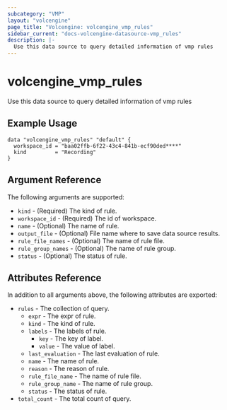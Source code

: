 ```yaml
---
subcategory: "VMP"
layout: "volcengine"
page_title: "Volcengine: volcengine_vmp_rules"
sidebar_current: "docs-volcengine-datasource-vmp_rules"
description: |-
  Use this data source to query detailed information of vmp rules
---
```

# volcengine_vmp_rules
Use this data source to query detailed information of vmp rules
## Example Usage
```hcl
data "volcengine_vmp_rules" "default" {
  workspace_id = "baa02ffb-6f22-43c4-841b-ecf90ded****"
  kind         = "Recording"
}
```
## Argument Reference
The following arguments are supported:
* `kind` - (Required) The kind of rule.
* `workspace_id` - (Required) The id of workspace.
* `name` - (Optional) The name of rule.
* `output_file` - (Optional) File name where to save data source results.
* `rule_file_names` - (Optional) The name of rule file.
* `rule_group_names` - (Optional) The name of rule group.
* `status` - (Optional) The status of rule.

## Attributes Reference
In addition to all arguments above, the following attributes are exported:
* `rules` - The collection of query.
    * `expr` - The expr of rule.
    * `kind` - The kind of rule.
    * `labels` - The labels of rule.
        * `key` - The key of label.
        * `value` - The value of label.
    * `last_evaluation` - The last evaluation of rule.
    * `name` - The name of rule.
    * `reason` - The reason of rule.
    * `rule_file_name` - The name of rule file.
    * `rule_group_name` - The name of rule group.
    * `status` - The status of rule.
* `total_count` - The total count of query.


